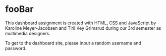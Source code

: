 # fooBar

This dashboard assignment is created with HTML, CSS and JavaScript by Karoline Meyer-Jacobsen and Tiril Key Grimsrud during our 3rd semester as multimedia designers. 

To get to the dashboard site, please input a random username and password. 

